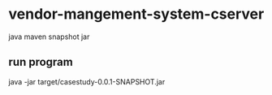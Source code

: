 # vendor-mangement-system-cserver
 
java maven
snapshot jar


## run program

java -jar target/casestudy-0.0.1-SNAPSHOT.jar
